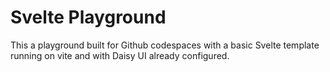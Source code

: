 # Svelte Playground

This a playground built for Github codespaces with a basic Svelte template running on vite and with Daisy UI already configured.